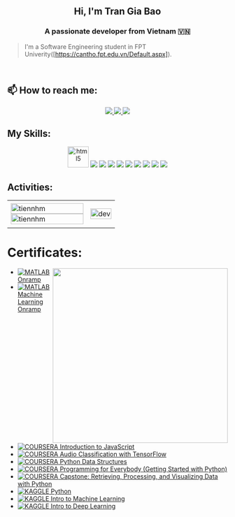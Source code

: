
<h2 align="center">Hi, I'm Tran Gia Bao</h2>
<p align="center">
  <h3 align="center">A passionate developer from Vietnam 🇻🇳 </h3>
</p>

> I'm a Software Engineering student in FPT Univerity([https://cantho.fpt.edu.vn/Default.aspx]).

<br />

## 📫 How to reach me:

<p align="center">
  <a href="https://www.facebook.com/Tranbao1003/" alt="Facebook">
    <img src="https://img.icons8.com/fluent/48/000000/facebook-new.png" target="_blank" />
  </a> 
  <a href="https://github.com/baotr10" alt="Github">
    <img src="https://img.icons8.com/fluent/48/000000/github.png"/>
  </a> 
  <a href="mailto:trangiabao100304@gmail.com" alt="Email">
    <img src="https://img.icons8.com/fluent/48/000000/mailing.png"/>
  </a>
</p>

## My Skills:
<p align="center">
  <img src="https://img.icons8.com/color/48/html-5--v1.png" alt="html5" width="48" height="48"/> 
  <img src="https://img.icons8.com/color/48/css3.png"/>
  <img src="https://img.icons8.com/color/48/sass.png"/>
  <img src="https://img.icons8.com/color/48/react-native.png"/>
  <img src="https://img.icons8.com/color/48/nodejs.png"/>
  <img src="https://img.icons8.com/color/48/bootstrap--v1.png"/>
  <img src="https://img.icons8.com/sf-black/64/api-settings.png"/>
  <img src="https://img.icons8.com/color/48/git.png"/>
  <img src="https://img.icons8.com/ios/50/github--v1.png"/>
  <img src="https://img.icons8.com/color/48/jira.png"/>
</p>

## Activities:

<table style="width:100%;">
  <tr>
    <td>
      <img src="https://github-readme-stats.vercel.app/api/top-langs/?username=tiennhm&bg_color=FFFFFF00&text_color=179fa3&layout=compact&hide=CSS&langs_count=10&custom_title=Top%20ngôn%20ngữ%20được%20dùng" alt="tiennhm" width="100%"/>
      <img src="https://github-readme-stats.vercel.app/api?username=tiennhm&bg_color=FFFFFF00&text_color=179fa3&show_icons=true&count_private=true&include_all_commits=true&custom_title=Hoạt%20động%20trên%20Github" alt="tiennhm" width="100%"/>
    </td>
    <td>
      <p align="center"> 
        <img src="https://cdn.dribbble.com/users/1059583/screenshots/4171367/coding-freak.gif" alt="dev" width="100%"/>
      </p>
    </td>
  </tr>
</table>

# Certificates:

<img align="right" width="400" src="https://github.githubassets.com/images/modules/profile/profile-joined-github.svg">

- [![MATLAB](https://img.shields.io/badge/-MATLAB-orange) Onramp](https://matlabacademy.mathworks.com/progress/share/certificate.html?id=c2f444b8-d6ce-4eef-9934-48d7fa7da2d1)
- [![MATLAB](https://img.shields.io/badge/-MATLAB-orange) Machine Learning Onramp](https://matlabacademy.mathworks.com/progress/share/certificate.html?id=ad7fb8de-67d7-487f-95ee-f3871a61b1e1)
- [![COURSERA](https://img.shields.io/badge/-COURSERA-green) Introduction to JavaScript](https://www.coursera.org/account/accomplishments/certificate/XFNU3UXCK5DG)
- [![COURSERA](https://img.shields.io/badge/-COURSERA-green) Audio Classification with TensorFlow](https://www.coursera.org/account/accomplishments/certificate/MBSDFCKQ9X8E)
- [![COURSERA](https://img.shields.io/badge/-COURSERA-green) Python Data Structures](https://www.coursera.org/account/accomplishments/certificate/PQMJRCLM7BCQ)
- [![COURSERA](https://img.shields.io/badge/-COURSERA-green) Programming for Everybody (Getting Started with Python)](https://www.coursera.org/account/accomplishments/certificate/V7MK7JDL96DU)
- [![COURSERA](https://img.shields.io/badge/-COURSERA-green) Capstone: Retrieving, Processing, and Visualizing Data with Python](https://www.coursera.org/account/accomplishments/certificate/DVXXD98ESKLP)
- [![KAGGLE](https://img.shields.io/badge/-KAGGLE-blue) Python](https://www.kaggle.com/learn/certification/nguyenhuynhminhtien/python)
- [![KAGGLE](https://img.shields.io/badge/-KAGGLE-blue) Intro to Machine Learning](https://www.kaggle.com/learn/certification/nguyenhuynhminhtien/intro-to-machine-learning)
- [![KAGGLE](https://img.shields.io/badge/-KAGGLE-blue) Intro to Deep Learning](https://www.kaggle.com/learn/certification/nguyenhuynhminhtien/intro-to-deep-learning)
